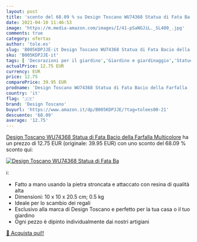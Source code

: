 ```yaml
---
layout: post
title: 'sconto del 68.09 % su Design Toscano WU74368 Statua di Fata Ba  '
date: 2021-04-10 11:46:53
image: 'https://m.media-amazon.com/images/I/41-pSaNGJiL._SL400_.jpg'
comments: true
category: ofertas
author: 'tole.es'
slug: 'B005KDPJJE-it Design Toscano WU74368 Statua di Fata Bacio della Farfalla...'
sku: 'B005KDPJJE-it'
tags: [ 'Decorazioni per il giardino','Giardino e giardinaggio','Statue e sculture da giardino','Statuette da giardino','design toscano', ]
actualPrice: 12.75 EUR
currency: EUR
price: 12.75
comparePrice: 39.95 EUR
prodname: 'Design Toscano WU74368 Statua di Fata Bacio della Farfalla  Multicolore'
country: 'it'
flag: '🇮🇹'
brand: 'Design Toscano'
buyurl: 'https://www.amazon.it/dp/B005KDPJJE/?tag=tolees00-21'
descuento: '68.09'
average: '12.75'
---
```


[Design Toscano WU74368 Statua di Fata Bacio della Farfalla  Multicolore](https://www.amazon.it/dp/B005KDPJJE/?tag=tolees00-21) ha un prezzo di 12.75 EUR (originale: 39.95 EUR) con uno sconto del 68.09 % sconto qui:

[![Design Toscano WU74368 Statua di Fata Ba](https://m.media-amazon.com/images/I/41-pSaNGJiL._SL400_.jpg)](https://www.amazon.it/dp/B005KDPJJE/?tag=tolees00-21)

ℹ️:

- Fatto a mano usando la pietra stroncata e attaccato con resina di qualità alta
- Dimensioni: 10 x 10 x 20.5 cm; 0.5 kg
- Ideale per lo scambio dei regali
- Esclusivo alla marca di Design Toscano e perfetto per la tua casa o il tuo giardino
- Ogni pezzo è dipinto individualmente dai nostri artigiani

[🛒 Acquista qui!!](https://www.amazon.it/dp/B005KDPJJE/?tag=tolees00-21)
